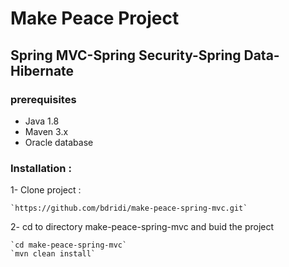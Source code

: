 # Make Peace Project
## Spring MVC-Spring Security-Spring Data- Hibernate

### prerequisites

* Java 1.8
* Maven 3.x
* Oracle database

### Installation :

1- Clone project : 

	`https://github.com/bdridi/make-peace-spring-mvc.git`
	
2- cd to directory make-peace-spring-mvc  and buid the project

	`cd make-peace-spring-mvc`
	`mvn clean install`

	

